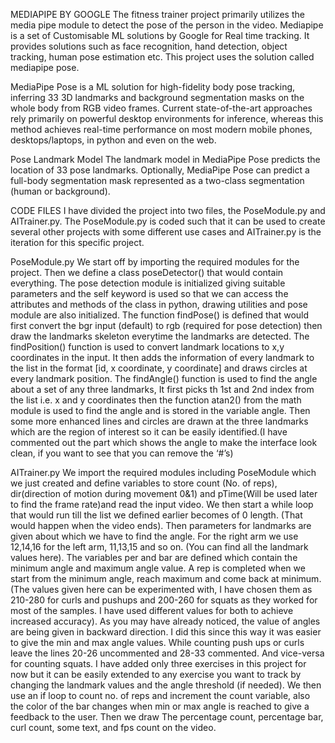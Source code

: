 MEDIAPIPE BY GOOGLE
The fitness trainer project primarily utilizes the media pipe module to detect the pose of the person in the video. Mediapipe is a set of Customisable ML solutions by Google for Real time tracking. It provides solutions such as face recognition, hand detection, object tracking, human pose estimation etc. This project uses the solution called mediapipe pose.

MediaPipe Pose is a ML solution for high-fidelity body pose tracking, inferring 33 3D landmarks and background segmentation masks on the whole body from RGB video frames. Current state-of-the-art approaches rely primarily on powerful desktop environments for inference, whereas this method achieves real-time performance on most modern mobile phones, desktops/laptops, in python and even on the web.


Pose Landmark Model
The landmark model in MediaPipe Pose predicts the location of 33 pose landmarks. Optionally, MediaPipe Pose can predict a full-body segmentation mask represented as a two-class segmentation (human or background).

CODE FILES
I have divided the project into two files, the PoseModule.py and AITrainer.py. The PoseModule.py is coded such that it can be used to create several other projects with some different use cases and AITrainer.py is the iteration for this specific project. 


PoseModule.py
We start off by importing the required modules for the project. Then we define a class poseDetector() that would contain everything. The pose detection module is initialized giving suitable parameters and the self keyword is used so that we can access the attributes and methods of the class in python, drawing utilities and pose module are also initialized.
The function findPose() is defined that would first convert the bgr input (default) to rgb
(required for pose detection) then draw the landmarks skeleton everytime the landmarks are detected. The findPosition() function is used to convert landmark locations to x,y coordinates in the input. It then adds the information of every landmark to the list in the format [id, x coordinate, y coordinate] and draws circles at every landmark position. The findAngle() function is used to find the angle about a set of any three landmarks, It first picks th 1st and 2nd index from the list i.e. x and y coordinates then the function atan2() from the math module is used to find the angle and is stored in the variable angle. Then some more enhanced lines and circles are drawn at the three landmarks which are the region of interest so it can be easily identified.(I have commented out the part which shows the angle to make the interface look clean, if you want to see that you can remove the ‘#’s)


AITrainer.py
We import the required modules including PoseModule which we just created and define variables to store count (No. of reps), dir(direction of motion during movement 0&1) and pTime(Will be used later to find the frame rate)and read the input video. We then start a while loop that would run till the list we defined earlier becomes of 0 length. (That would happen when the video ends). Then parameters for landmarks are given about which we have to find the angle. For the right arm we use 12,14,16 for the left arm, 11,13,15 and so on. (You can find all the landmark values here). The variables per and bar are defined which contain the minimum angle and maximum angle value. A rep is completed when we start from the minimum angle, reach maximum and come back at minimum. (The values given here can be experimented with, I have chosen them as 210-280 for curls and pushups and 200-260 for squats as they worked for most of the samples. I have used different values for both to achieve increased accuracy). As you may have already noticed, the value of angles are being given in backward direction. I did this since this way it  was easier to give the min and max angle values. While counting push ups or curls leave the lines 20-26 uncommented and 28-33 commented. And vice-versa for counting squats. I have added only three exercises in this project for now but it can be easily extended to any exercise you want to track by changing the landmark values and the angle threshold (if needed). We then use an if loop to count no. of reps and increment the count variable, also the color of the bar changes when min or max angle is reached to give a feedback to the user. Then we draw The percentage count, percentage bar, curl count, some text, and fps count on the video.
